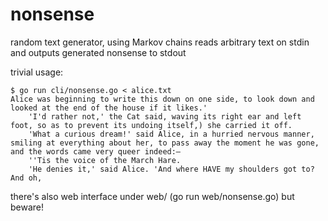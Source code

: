 nonsense
=======

random text generator, using Markov chains
reads arbitrary text on stdin and outputs generated nonsense to stdout

trivial usage:

    $ go run cli/nonsense.go < alice.txt
	Alice was beginning to write this down on one side, to look down and looked at the end of the house if it likes.'
		'I'd rather not,' the Cat said, waving its right ear and left foot, so as to prevent its undoing itself,) she carried it off.
		'What a curious dream!' said Alice, in a hurried nervous manner, smiling at everything about her, to pass away the moment he was gone, and the words came very queer indeed:—
		''Tis the voice of the March Hare.
		'He denies it,' said Alice. 'And where HAVE my shoulders got to? And oh,

there's also web interface under web/ (go run web/nonsense.go) but beware!
